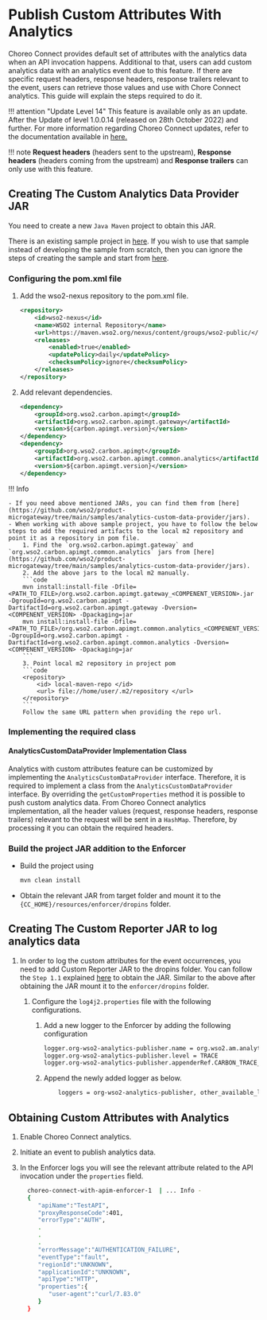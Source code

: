 # Publish Custom Attributes With Analytics

Choreo Connect provides default set of attributes with the analytics data when an API invocation happens. Additional to that, users
can add custom analytics data with an analytics event due to this feature. If there are specific request headers, response 
headers, response trailers relevant to the event, users can retrieve those values and use with Chore Connect analytics. 
This guide will explain the steps required to do it.

!!! attention "Update Level 14"
    This feature is available only as an update. After the Update of level 1.0.0.14 (released on 28th October 2022) and further.
    For more information regarding Choreo Connect updates, refer to the documentation available in [here.]({{base_path}}/deploy-and-publish/deploy-on-gateway/choreo-connect/update-choreo-connect/)

!!! note
    **Request headers** (headers sent to the upstream), **Response headers** (headers coming from the upstream) and **Response 
    trailers** can only use with this feature.

## Creating The Custom Analytics Data Provider JAR

You need to create a new `Java Maven` project to obtain this JAR.

There is an existing sample project in [here](https://github.com/wso2/product-microgateway/tree/main/samples/analytics-custom-data-provider).
If you wish to use that sample instead of developing the sample from scratch, then you can ignore the steps of creating 
the sample and start from [here]({{base_path}}/deploy-on-gateway/choreo-connect/analytics/pulbish-custom-analytics-attributes/#build-the-project-jar-addition-to-the-enforcer).

### Configuring the pom.xml file

1. Add the wso2-nexus repository to the pom.xml file.

    ```xml
    <repository>
        <id>wso2-nexus</id>
        <name>WSO2 internal Repository</name>
        <url>https://maven.wso2.org/nexus/content/groups/wso2-public/</url>
        <releases>
            <enabled>true</enabled>
            <updatePolicy>daily</updatePolicy>
            <checksumPolicy>ignore</checksumPolicy>
        </releases>
    </repository>
    ```
2. Add relevant dependencies.

    ```xml
    <dependency>
        <groupId>org.wso2.carbon.apimgt</groupId>
        <artifactId>org.wso2.carbon.apimgt.gateway</artifactId>
        <version>${carbon.apimgt.version}</version>
    </dependency>
    <dependency>
        <groupId>org.wso2.carbon.apimgt</groupId>
        <artifactId>org.wso2.carbon.apimgt.common.analytics</artifactId>
        <version>${carbon.apimgt.version}</version>
    </dependency>
    ```

!!! Info

	- If you need above mentioned JARs, you can find them from [here](https://github.com/wso2/product-microgateway/tree/main/samples/analytics-custom-data-provider/jars).
    - When working with above sample project, you have to follow the below steps to add the required artifacts to the local m2 repository and point it as a repository in pom file.
        1. Find the `org.wso2.carbon.apimgt.gateway` and `org.wso2.carbon.apimgt.common.analytics` jars from [here](https://github.com/wso2/product-microgateway/tree/main/samples/analytics-custom-data-provider/jars).
        2. Add the above jars to the local m2 manually.
        ```code
        mvn install:install-file -Dfile=<PATH_TO_FILE>/org.wso2.carbon.apimgt.gateway_<COMPENENT_VERSION>.jar -DgroupId=org.wso2.carbon.apimgt -DartifactId=org.wso2.carbon.apimgt.gateway -Dversion=<COMPENENT_VERSION> -Dpackaging=jar
        mvn install:install-file -Dfile=<PATH_TO_FILE>/org.wso2.carbon.apimgt.common.analytics_<COMPENENT_VERSION>.jar -DgroupId=org.wso2.carbon.apimgt -DartifactId=org.wso2.carbon.apimgt.common.analytics -Dversion=<COMPENENT_VERSION> -Dpackaging=jar
        ```
        3. Point local m2 repository in project pom
        ```code
        <repository>
            <id> local-maven-repo </id>
            <url> file://home/user/.m2/repository </url>
        </repository>
        ```
        Follow the same URL pattern when providing the repo url.

### Implementing the required class

#### AnalyticsCustomDataProvider Implementation Class

Analytics with custom attributes feature can be customized by implementing the `AnalyticsCustomDataProvider` interface.
Therefore, it is required to implement a class from the `AnalyticsCustomDataProvider` interface. By overriding the 
`getCustomProperties` method it is possible to push custom analytics data. From Choreo Connect analytics implementation,
all the header values (request, response headers, response trailers) relevant to the request will be sent in a `HashMap`. 
Therefore, by processing it you can obtain the required headers.

### Build the project JAR addition to the Enforcer

- Build the project using

    ```bash
    mvn clean install
    ```
  
- Obtain the relevant JAR from target folder and mount it to the `{CC_HOME}/resources/enforcer/dropins` folder.

## Creating The Custom Reporter JAR to log analytics data

1. In order to log the custom attributes for the event occurrences, you need to add Custom Reporter JAR to the dropins folder.
You can follow the `Step 1.1` explained [here]({{base_path}}/deploy-and-publish/deploy-on-gateway/choreo-connect/configure-analytics/#step-11-compile-the-reporter-implementation}) 
to obtain the JAR. Similar to the above after obtaining the JAR mount it to the `enforcer/dropins` folder.

   1. Configure the `log4j2.properties` file with the following configurations.
      1. Add a new logger to the Enforcer by adding the following configuration

          ```bash
          logger.org-wso2-analytics-publisher.name = org.wso2.am.analytics.publisher
          logger.org-wso2-analytics-publisher.level = TRACE
          logger.org-wso2-analytics-publisher.appenderRef.CARBON_TRACE_LOGFILE.ref = ENFORCER_ACCESS_LOG
          ```

      2. Append the newly added logger as below.
      
         ```bash
             loggers = org-wso2-analytics-publisher, other_available_loggers...
         ```

## Obtaining Custom Attributes with Analytics

1. Enable Choreo Connect analytics.
2. Initiate an event to publish analytics data.
3. In the Enforcer logs you will see the relevant attribute related to the API invocation under the `properties` field.

    ```bash
      choreo-connect-with-apim-enforcer-1  | ... Info -
      {
         "apiName":"TestAPI",
         "proxyResponseCode":401,
         "errorType":"AUTH",
         .
         .
         .
         "errorMessage":"AUTHENTICATION_FAILURE",
         "eventType":"fault",
         "regionId":"UNKNOWN",
         "applicationId":"UNKNOWN",
         "apiType":"HTTP",
         "properties":{
            "user-agent":"curl/7.83.0"
         }
      }
    ```
